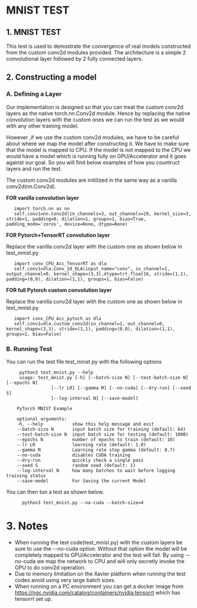 # MNIST TEST

## 1. MNIST TEST
    
  This test is used to demostrate the convergence of real models constructed from the custom conv2d modules provided. The architecture is a simple 2 convolutional layer followed by 2 fully connected layers.
## 2. Constructing a model
    
  ### A. Defining a Layer
        
   Our implementation is designed so that you can treat the custom conv2d layers as the native torch.nn.Conv2d module. Hence by replacing the native convolution layers with the custom ones we can run the test as we would with any other training model.
      
   However ,if we use the custom conv2d modules, we have to be careful about where we map the model after constructing it. We have to make sure that the model is mapped to CPU. If the model is not mapped to the CPU we would have a model which is running fully on GPU/Accelerator and it goes against our goal. So you will find below examples of how you countruct layers and run the test.
        
        
   The custom conv2d modules are initilized in the same way as a vanilla conv2d(nn.Conv2d).
     
   **FOR vanilla convolution layer**
      
       import torch.nn as nn
       self.conv1=nn.Conv2d(in_channels=3, out_channels=20, kernel_size=3, stride=1, padding=0, dilation=1, groups=1, bias=True, padding_mode='zeros', device=None, dtype=None)
     
        
   **FOR Pytorch+TensorRT convolution layer**
   
   Replace the vanilla conv2d layer with the custom one as shown below in test_mnist.py
          
       import conv_CPU_Acc_TensorRT as dla    
       self.conv1=dla.Conv_2d_DLA(input_name="conv", in_channel=1, output_channel=0, kernel_shape=(3,3),dtype=trt.float16, stride=(1,1), padding=(0,0), dilation=(1,1), groups=1, bias=False)
       
   **FOR full Pytorch custom convolution layer** 
   
   Replace the vanilla conv2d layer with the custom one as shown below in test_mnist.py
        
       import conv_CPU_Acc_pytoch as dla
       self.conv1=dla.custom_conv2d(in_channel=1, out_channel=0, kernel_shape=(3,3), stride=(1,1), padding=(0,0), dilation=(1,1), groups=1, bias=False)
       
   ### B. Running Test
    
   You can run the test file test_mnist.py with the following options
        
            
         python3 test_mnist.py --help
         usage: test_mnist.py [-h] [--batch-size N] [--test-batch-size N] [--epochs N]
                     [--lr LR] [--gamma M] [--no-cuda] [--dry-run] [--seed S]
                     [--log-interval N] [--save-model]

        PyTorch MNIST Example

        optional arguments:
        -h, --help           show this help message and exit
        --batch-size N       input batch size for training (default: 64)
        --test-batch-size N  input batch size for testing (default: 1000)
        --epochs N           number of epochs to train (default: 10)
        --lr LR              learning rate (default: 1.0)
        --gamma M            Learning rate step gamma (default: 0.7)
        --no-cuda            disables CUDA training
        --dry-run            quickly check a single pass
        --seed S             random seed (default: 1)
        --log-interval N     how many batches to wait before logging training status
        --save-model         For Saving the current Model

   You can then tun a test as shown below.
                  
          python3 test_mnist.py --no-cuda --batch-size=4
         
  # 3. Notes
   - When running the test code(test_mnist.py) with the custom layers be sure to use the --no-cuda option. Without that option the model will be completely mapped to GPU/Accelerator and the test will fail. By using --no-cuda we map the network to CPU and will only secretly invoke the GPU to do conv2d operation.
  - Due to memory limitation on the Xavier platform when running the test codes avoid using very large batch sizes.
  - When running on a PC environment you can get a docker image from https://ngc.nvidia.com/catalog/containers/nvidia:tensorrt which has tensorrt set up.
    
